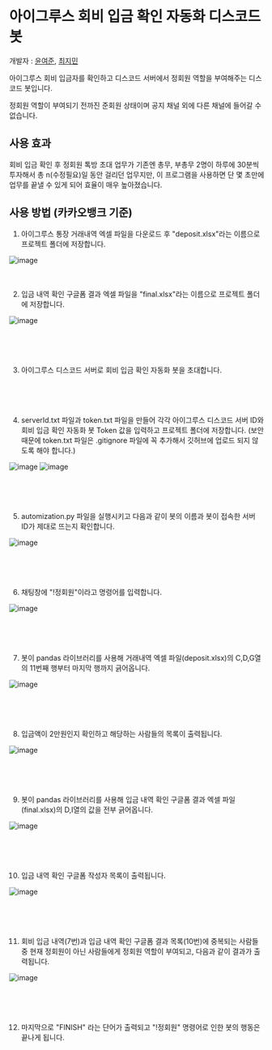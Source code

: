 # 아이그루스 회비 입금 확인 자동화 디스코드 봇
개발자 : <a href="https://github.com/Yun-YeoJun">윤여준</a>, <a href="https://github.com/Jimin0430">최지민</a>

아이그루스 회비 입금자를 확인하고 디스코드 서버에서 정회원 역할을 부여해주는 디스코드 봇입니다.

정회원 역할이 부여되기 전까진 준회원 상태이며 공지 채널 외에 다른 채널에 들어갈 수 없습니다.



## 사용 효과
회비 입금 확인 후 정회원 톡방 초대 업무가 기존엔 총무, 부총무 2명이 하루에 30분씩 투자해서 총 n(수정필요)일 동안 걸리던 업무지만, 이 프로그램을 사용하면 단 몇 초만에 업무를 끝낼 수 있게 되어 효율이 매우 높아졌습니다.


## 사용 방법 (카카오뱅크 기준)
1. 아이그루스 통장 거래내역 엑셀 파일을 다운로드 후 "deposit.xlsx"라는 이름으로 프로젝트 폴더에 저장합니다.

![image](https://user-images.githubusercontent.com/30434779/182913865-0c625b01-b23f-435e-a853-422856b65b89.png)
<br>
<br>
<br>

2. 입금 내역 확인 구글폼 결과 엑셀 파일을 "final.xlsx"라는 이름으로 프로젝트 폴더에 저장합니다.

![image](https://user-images.githubusercontent.com/30434779/182921780-42aa381a-cc9b-4006-a378-2e10c806a7d5.png)

<br>
<br>
<br>

3. 아이그루스 디스코드 서버로 회비 입금 확인 자동화 봇을 초대합니다.

<br>
<br>
<br>

4. serverId.txt 파일과 token.txt 파일을 만들어 각각 아이그루스 디스코드 서버 ID와 회비 입금 확인 자동화 봇 Token 값을 입력하고 프로젝트 폴더에 저장합니다. (보안 때문에 token.txt 파일은 .gitignore 파일에 꼭 추가해서 깃허브에 업로드 되지 않도록 해야 합니다.)

![image](https://user-images.githubusercontent.com/30434779/182916191-94d47468-0237-4b68-9d11-0a347fd1a157.png)
![image](https://user-images.githubusercontent.com/30434779/182916557-9d1a5d2d-5230-49ad-b49e-5faa0ec3264f.png)

<br>
<br>
<br>

5. automization.py 파일을 실행시키고 다음과 같이 봇의 이름과 봇이 접속한 서버 ID가 제대로 뜨는지 확인합니다.

![image](https://user-images.githubusercontent.com/30434779/182918042-b584dda0-5d54-4c19-b728-026e3379f93a.png)

<br>
<br>
<br>

6. 채팅창에 "!정회원"이라고 명령어를 입력합니다.

![image](https://user-images.githubusercontent.com/30434779/182916848-1c117d94-e494-4efd-8ed8-77e3f5496ca5.png)

<br>
<br>
<br>

7. 봇이 pandas 라이브러리를 사용해 거래내역 엑셀 파일(deposit.xlsx)의 C,D,G열의 11번째 행부터 마지막 행까지 긁어옵니다.

![image](https://user-images.githubusercontent.com/30434779/182914947-bcb85090-312f-4bfb-82e2-0718c30e5b01.png)

<br>
<br>
<br>

8. 입금액이 2만원인지 확인하고 해당하는 사람들의 목록이 출력됩니다.

![image](https://user-images.githubusercontent.com/30434779/182918893-1c08f495-e8e0-4291-ad93-bbe1ceb24faa.png)

<br>
<br>
<br>

9. 봇이 pandas 라이브러리를 사용해 입금 내역 확인 구글폼 결과 엑셀 파일(final.xlsx)의 D,I열의 값을 전부 긁어옵니다.

![image](https://user-images.githubusercontent.com/30434779/182921195-58a2e10a-0545-4666-836f-43599f8cf14e.png)

<br>
<br>
<br>

10. 입금 내역 확인 구글폼 작성자 목록이 출력됩니다.

![image](https://user-images.githubusercontent.com/30434779/182922214-0d0cffe6-b66c-46aa-bcd0-42bb8d8e71d6.png)

<br>
<br>
<br>

11. 회비 입금 내역(7번)과 입금 내역 확인 구글폼 결과 목록(10번)에 중복되는 사람들 중 현재 정회원이 아닌 사람들에게 정회원 역할이 부여되고, 다음과 같이 결과가 출력됩니다.

![image](https://user-images.githubusercontent.com/30434779/182922586-45ddfe2f-5b16-4cbd-a1d3-f03df9b9e1d5.png)

<br>
<br>
<br>

12. 마지막으로 "FINISH" 라는 단어가 출력되고 "!정회원" 명령어로 인한 봇의 행동은 끝나게 됩니다.
